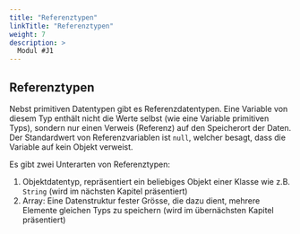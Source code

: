 ```yaml
---
title: "Referenztypen"
linkTitle: "Referenztypen"
weight: 7
description: >
  Modul #J1
---
```



## Referenztypen
Nebst primitiven Datentypen gibt es Referenzdatentypen. Eine Variable von diesem Typ enthält nicht die Werte selbst (wie eine Variable primitiven Typs), sondern nur einen Verweis (Referenz) auf den Speicherort der Daten. Der Standardwert von Referenzvariablen ist `null`, welcher besagt, dass die Variable auf kein Objekt verweist.

Es gibt zwei Unterarten von Referenztypen:
1. Objektdatentyp, repräsentiert ein beliebiges Objekt einer Klasse wie z.B. `String` (wird im nächsten Kapitel präsentiert)
2. Array: Eine Datenstruktur fester Grösse, die dazu dient, mehrere Elemente gleichen Typs zu speichern (wird im übernächsten Kapitel präsentiert)
